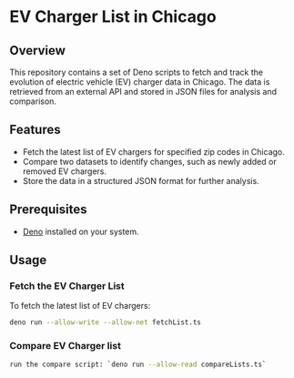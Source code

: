 # EV Charger List in Chicago

## Overview

This repository contains a set of Deno scripts to fetch and track the evolution of electric vehicle (EV) charger data in Chicago. The data is retrieved from an external API and stored in JSON files for analysis and comparison.

## Features

- Fetch the latest list of EV chargers for specified zip codes in Chicago.
- Compare two datasets to identify changes, such as newly added or removed EV chargers.
- Store the data in a structured JSON format for further analysis.

## Prerequisites

- [Deno](https://deno.land/) installed on your system.

## Usage

### Fetch the EV Charger List

To fetch the latest list of EV chargers:

```sh
deno run --allow-write --allow-net fetchList.ts
```

### Compare EV Charger list

```sh
run the compare script: `deno run --allow-read compareLists.ts`
```